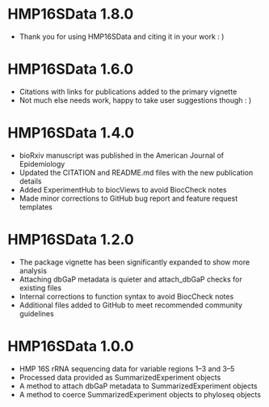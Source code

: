 # HMP16SData 1.8.0

* Thank you for using HMP16SData and citing it in your work : )

# HMP16SData 1.6.0

* Citations with links for publications added to the primary vignette
* Not much else needs work, happy to take user suggestions though : )

# HMP16SData 1.4.0

* bioRxiv manuscript was published in the American Journal of Epidemiology
* Updated the CITATION and README.md files with the new publication details
* Added ExperimentHub to biocViews to avoid BiocCheck notes
* Made minor corrections to GitHub bug report and feature request templates

# HMP16SData 1.2.0

* The package vignette has been significantly expanded to show more analysis
* Attaching dbGaP metadata is quieter and attach_dbGaP checks for existing files
* Internal corrections to function syntax to avoid BiocCheck notes
* Additional files added to GitHub to meet recommended community guidelines

# HMP16SData 1.0.0

* HMP 16S rRNA sequencing data for variable regions 1–3 and 3–5
* Processed data provided as SummarizedExperiment objects
* A method to attach dbGaP metadata to SummarizedExperiment objects
* A method to coerce SummarizedExperiment objects to phyloseq objects
